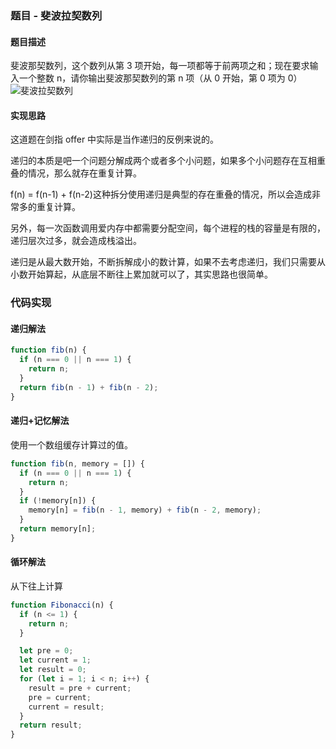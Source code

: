 ### 题目 - 斐波拉契数列

#### 题目描述

斐波那契数列，这个数列从第 3 项开始，每一项都等于前两项之和；现在要求输入一个整数 n，请你输出斐波那契数列的第 n 项（从 0 开始，第 0 项为 0）
<img :src="$withBase('/斐波拉契数列.jpg')" alt="斐波拉契数列" />

#### 实现思路

这道题在剑指 offer 中实际是当作递归的反例来说的。

递归的本质是吧一个问题分解成两个或者多个小问题，如果多个小问题存在互相重叠的情况，那么就存在重复计算。

f(n) = f(n-1) + f(n-2)这种拆分使用递归是典型的存在重叠的情况，所以会造成非常多的重复计算。

另外，每一次函数调用爱内存中都需要分配空间，每个进程的栈的容量是有限的，递归层次过多，就会造成栈溢出。

递归是从最大数开始，不断拆解成小的数计算，如果不去考虑递归，我们只需要从小数开始算起，从底层不断往上累加就可以了，其实思路也很简单。

### 代码实现

#### 递归解法

```js
function fib(n) {
  if (n === 0 || n === 1) {
    return n;
  }
  return fib(n - 1) + fib(n - 2);
}
```

#### 递归+记忆解法

使用一个数组缓存计算过的值。

```js
function fib(n, memory = []) {
  if (n === 0 || n === 1) {
    return n;
  }
  if (!memory[n]) {
    memory[n] = fib(n - 1, memory) + fib(n - 2, memory);
  }
  return memory[n];
}
```

#### 循环解法

从下往上计算

```js
function Fibonacci(n) {
  if (n <= 1) {
    return n;
  }

  let pre = 0;
  let current = 1;
  let result = 0;
  for (let i = 1; i < n; i++) {
    result = pre + current;
    pre = current;
    current = result;
  }
  return result;
}
```
